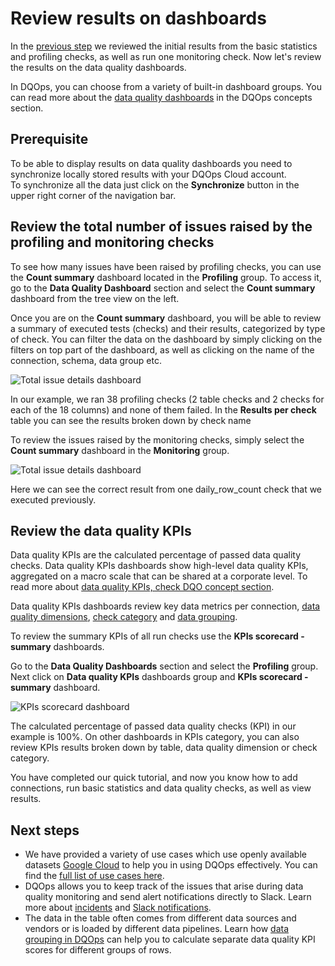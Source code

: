 # Review results on dashboards

In the [previous step](../review-results-and-run-monitoring-checks/review-results-and-run-monitoring-checks.md) we reviewed
the initial results from the basic statistics and profiling checks, as well as run one monitoring check. Now let's review
the results on the data quality dashboards. 

In DQOps, you can choose from a variety of built-in dashboard groups.
You can read more about the [data quality dashboards](../../dqo-concepts/data-quality-dashboards/data-quality-dashboards.md)
in the DQOps concepts section.

## Prerequisite

To be able to display results on data quality dashboards you need to synchronize locally stored results with your DQOps Cloud account.  
To synchronize all the data just click on the **Synchronize** button in the upper right corner of the navigation bar.

## Review the total number of issues raised by the profiling and monitoring checks

To see how many issues have been raised by profiling checks, you can use the **Count summary** dashboard located in the **Profiling** group.
To access it, go to the **Data Quality Dashboard** section and select the **Count summary** dashboard from the tree view on the left.

Once you are on the **Count summary** dashboard, you will be able to review a summary of executed tests (checks) and their results,
categorized by type of check. You can filter the data on the dashboard by simply clicking on the filters on top part of the dashboard,
as well as clicking on the name of the connection, schema, data group etc.

![Total issue details dashboard](https://dqops.com/docs/images/getting-started/profiling-count-summary-dashboard.png)

In our example, we ran 38 profiling checks (2 table checks and 2 checks for each of the 18 columns) and none of them failed.
In the **Results per check** table you can see the results broken down by check name


To review the issues raised by the monitoring checks, simply select the **Count summary** dashboard in the **Monitoring** group.

![Total issue details dashboard](https://dqops.com/docs/images/getting-started/monitoring-count-summary-dashboard.png)

Here we can see the correct result from one daily_row_count check that we executed previously.

## Review the data quality KPIs

Data quality KPIs are the calculated percentage of passed data quality checks.
Data quality KPIs dashboards show high-level data quality KPIs, aggregated on a macro scale that can be shared at a corporate level.
To read more about [data quality KPIs, check DQO concept section](../../dqo-concepts/data-quality-kpis/data-quality-kpis.md).

Data quality KPIs dashboards review key data metrics per connection,
[data quality dimensions](../../dqo-concepts/data-quality-dimensions/data-quality-dimensions.md),
[check category](../../dqo-concepts/checks/index.md#categories-of-checks) and
[data grouping](../../dqo-concepts/data-grouping/data-grouping.md).

To review the summary KPIs of all run checks use the **KPIs scorecard - summary** dashboards.

Go to the **Data Quality Dashboards** section and select the **Profiling** group.
Next click on **Data quality KPIs** dashboards group and **KPIs scorecard - summary** dashboard.

![KPIs scorecard dashboard](https://dqops.com/docs/images/getting-started/profiling-kpis-scorecard-dashboard.png)
    
The calculated percentage of passed data quality checks (KPI) in our example is 100%. On other dashboards in KPIs category,
you can also review KPIs results broken down by table, data quality dimension or check category. 

You have completed our quick tutorial, and now you know how to add connections, run basic statistics and data quality checks, as well as view results.

## Next steps

- We have provided a variety of use cases which use openly available datasets [Google Cloud](https://cloud.google.com/datasets)
  to help you in using DQOps effectively. You can find the [full list of use cases here](../../examples/index.md). 
- DQOps allows you to keep track of the issues that arise during data quality monitoring and 
  send alert notifications directly to Slack. 
  Learn more about [incidents](../../working-with-dqo/incidents-and-notifications/incidents.md) and 
  [Slack notifications](../../integrations/slack/configuring-slack-notifications.md).
- The data in the table often comes from different data sources and vendors or is loaded by different data pipelines. 
  Learn how [data grouping in DQOps](../../working-with-dqo/set-up-data-grouping/set-up-data-grouping.md)
  can help you to calculate separate data quality KPI scores for different groups of rows.
